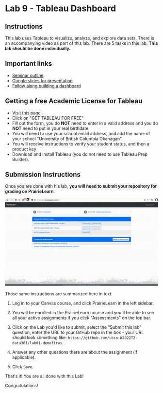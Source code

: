 # Lab 9 - Tableau Dashboard

## Instructions

This lab uses Tableau to visualize, analyze, and explore data sets. There is an accompanying video as part of this lab. There are 5 tasks in this lab.
**This lab should be done individually.**

## Important links

- [Seminar outline](./data/seminar_outline.md)
- [Google slides for presentation](https://docs.google.com/presentation/d/1rTyl5_-MAjgimppsRoRSwzDqFY7bZsA4xO-Q4H6omZw/edit?ts=5ecc2dd0#slide=id.p1)
- [Follow along building a dashboard](./tableau_workshop.md)

## Getting a free Academic License for Tableau

- [Visit this page](https://www.tableau.com/academic/students)
- Click on "GET TABLEAU FOR FREE"
- Fill out the form, you do **NOT** need to enter in a valid address and you do **NOT** need to put in your real birthdate
- You will need to use your school email address, and add the name of your school "University of British Columbia Okanagan"
- You will receive instructions to verify your student status, and then a product key
- Download and Install Tableau (you do not need to use Tableau Prep Builder).

## Submission Instructions

Once you are done with his lab, **you will need to submit your repository for grading on PrairieLearn**.

![Gif animation showing how to submit a lab on PrairieLearn, the steps are summarized below in text.](images/prairielearn_submitlab.gif)

Those same instructions are summarized here in text:

1. Log in to your Canvas course, and click PrairieLearn in the left sidebar.

1. You will be enrolled in the PrairieLearn course and you'll be able to see all your active assignments if you click "Assessments" on the top bar.

1. Click on the Lab you'd like to submit, select the "Submit this lab" question, enter the URL to your GitHub repo in the box - your URL should look something like: `https://github.com/ubco-W2022T2-data301/lab01-demofiras`.

1. Answer any other questions there are about the assignment (if applicable).

1. Click `Save`.

That's it! You are all done with this Lab!

Congratulations!
